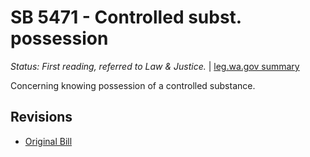 # SB 5471 - Controlled subst. possession
*Status: First reading, referred to Law & Justice.* | [leg.wa.gov summary](https://app.leg.wa.gov/billsummary?BillNumber=5471&Year=2021)

Concerning knowing possession of a controlled substance.

## Revisions
* [Original Bill](1/)